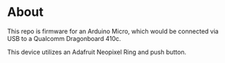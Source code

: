 # About

This repo is firmware for an Arduino Micro, which would be connected via USB to a Qualcomm Dragonboard 410c.

This device utilizes an Adafruit Neopixel Ring and push button.